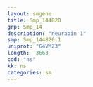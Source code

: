 ```yaml
---
layout: smgene
title: Smp_144820
grp: Smp_14
description: "neurabin 1"
smp: Smp_144820.1
uniprot: "G4VMZ3"
length:  3663
cdd: "ns"
kk: ns
categories: sm
---
```

